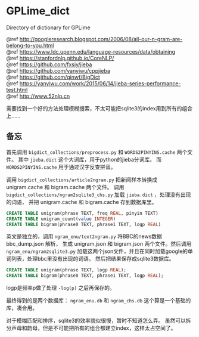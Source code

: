 # GPLime_dict
Directory of dictionary for GPLime

@ref http://googleresearch.blogspot.com/2006/08/all-our-n-gram-are-belong-to-you.html \
@ref https://www.ldc.upenn.edu/language-resources/data/obtaining \
@ref https://stanfordnlp.github.io/CoreNLP/ \
@ref https://github.com/fxsjy/jieba \
@ref https://github.com/yanyiwu/cppjieba \
@ref https://github.com/qinwf/BigDict \
@ref https://yanyiwu.com/work/2015/06/14/jieba-series-performance-test.html \
@ref http://www.52nlp.cn 


需要找到一个好的方法处理模糊搜索，不太可能把sqlite3的index用到所有的组合上……

## 备忘

首先调用 `bigdict_collections/preprocess.py` 和 `WORDS2PINYINS.cache` 两个文件。
其中 `jieba.dict` 这个大词库，用于python的jieba分词库。
而 `WORDS2PINYINS.cache` 用于通过汉字反查拼音。

调用 `bigdict_collections/article2ngram.py` 把新闻样本转换成 unigram.cache 和 bigram.cache 两个文件。
调用 `bigdict_collections/ngram2sqlite3_chs.py` 加载 `jieba.dict` ，处理没有出现的词语，
并把 unigram.cache 和 bigram.cache 存到数据库里。
```sql
CREATE TABLE unigram(phrase TEXT, freq REAL, pinyin TEXT)
CREATE TABLE unigram_count(value INTEGER)
CREATE TABLE bigram(phrase0 TEXT, phrase1 TEXT, logp REAL)
```


英文是独立的，调用 `ngram_enu/text2ngram.py` 将BBC的news数据 bbc_dump.json 解析，
生成 unigram.json 和 bigram.json 两个文件。然后调用 `ngram_enu/ngram2sqlite3.py` 
加载这两个json文件，并且在同时加载google的单词列表，处理bbc里没有出现的词语。
然后把结果保存成sqlite3数据库。
```sql
CREATE TABLE unigram(phrase TEXT, logp REAL);
CREATE TABLE bigram(phrase0 TEXT, phrase1 TEXT, logp REAL);
```
logp是频率p做了处理 `-log(p)` 之后再保存的。



最终得到的是两个数据库： `ngram_enu.db` 和 `ngram_chs.db`
这个算是一个基础的库，凑合用。

对于模糊匹配和排序，sqlite3的效率貌似很慢，暂时不知道怎么弄。
虽然可以拆分声母和韵母，但是不可能把所有的组合都建立index，这样太占空间了。




